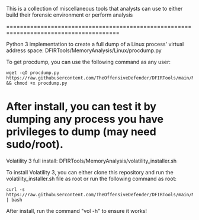 This is a collection of miscellaneous tools that analysts can use to either build their forensic environment or perform analysis
 
=======================================================================================
 
Python 3 implementation to create a full dump of a Linux process' virtual address space: DFIRTools/MemoryAnalysis/Linux/procdump.py

To get procdump, you can use the following command as any user:
 
	wget -qO procdump.py https://raw.githubusercontent.com/TheOffensiveDefender/DFIRTools/main/MemoryAnalysis/Linux/procdump.py && chmod +x procdump.py
 
After install, you can test it by dumping any process you have privileges to dump (may need sudo/root).
========================================================================================
 
Volatility 3 full install: DFIRTools/MemoryAnalysis/volatility_installer.sh
 
To install Volatility 3, you can either clone this repository and run the volatility_installer.sh file as root or run the following command as root:
 
	curl -s https://raw.githubusercontent.com/TheOffensiveDefender/DFIRTools/main/MemoryAnalysis/volatility_installer.sh | bash

After install, run the command "vol -h" to ensure it works!
